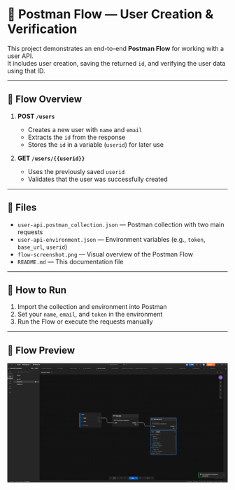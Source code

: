 # 🧪 Postman Flow — User Creation & Verification

This project demonstrates an end-to-end **Postman Flow** for working with a user API.  
It includes user creation, saving the returned `id`, and verifying the user data using that ID.

---

## 🔁 Flow Overview

1. **POST `/users`**
   - Creates a new user with `name` and `email`
   - Extracts the `id` from the response
   - Stores the `id` in a variable (`userid`) for later use

2. **GET `/users/{{userid}}`**
   - Uses the previously saved `userid`
   - Validates that the user was successfully created

---

## 📂 Files

- `user-api.postman_collection.json` — Postman collection with two main requests
- `user-api-environment.json` — Environment variables (e.g., `token`, `base_url`, `userid`)
- `flow-screenshot.png` — Visual overview of the Postman Flow
- `README.md` — This documentation file

---

## 🚀 How to Run

1. Import the collection and environment into Postman
2. Set your `name`, `email`, and `token` in the environment
3. Run the Flow or execute the requests manually

---

## 📸 Flow Preview
![Flow Preview](./flow.png)
